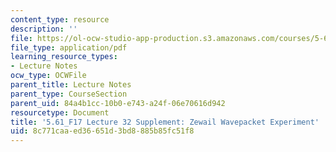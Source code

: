 ```yaml
---
content_type: resource
description: ''
file: https://ol-ocw-studio-app-production.s3.amazonaws.com/courses/5-61-physical-chemistry-fall-2017/8c771caaed36651d3bd8885b85fc51f8_MIT5_61F17_lec32_supp.pdf
file_type: application/pdf
learning_resource_types:
- Lecture Notes
ocw_type: OCWFile
parent_title: Lecture Notes
parent_type: CourseSection
parent_uid: 84a4b1cc-10b0-e743-a24f-06e70616d942
resourcetype: Document
title: '5.61_F17 Lecture 32 Supplement: Zewail Wavepacket Experiment'
uid: 8c771caa-ed36-651d-3bd8-885b85fc51f8
---
```

